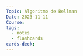 ```yaml
---
Topic: Algoritmo de Bellman
Date: 2023-11-11
Course: 
tags:
  - notes
  - flashcards
cards-deck:
---
```

